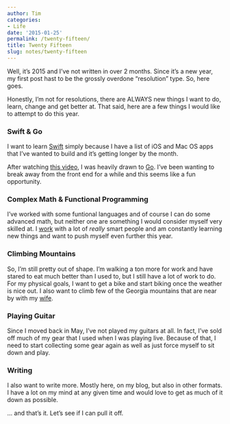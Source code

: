 ```yaml
---
author: Tim
categories:
- Life
date: '2015-01-25'
permalink: /twenty-fifteen/
title: Twenty Fifteen
slug: notes/twenty-fifteen
---
```


Well, it’s 2015 and I’ve not written in over 2 months. Since it’s a new year, my first post hast to be the grossly overdone “resolution” type. So, here goes.

Honestly, I’m not for resolutions, there are ALWAYS new things I want to do, learn, change and get better at. That said, here are a few things I would like to attempt to do this year.

<!--more-->

### Swift & Go

I want to learn <a href="https://developer.apple.com/swift/" target="_blank">Swift</a> simply because I have a list of iOS and Mac OS apps that I’ve wanted to build and it’s getting longer by the month.

After watching <a href="https://www.youtube.com/watch?v=Ukqa5gSE0ig" target="_blank">this video</a>, I was heavily drawn to <a href="http://golang.org/" target="_blank">Go</a>. I’ve been wanting to break away from the front end for a while and this seems like a fun opportunity.

### Complex Math & Functional Programming

I’ve worked with some funtional languages and of course I can do some advanced math, but neither one are something I would consider myself very skilled at. I <a href="http://theironyard.com/" target="_blank">work</a> with a lot of *really* smart people and am constantly learning new things and want to push myself even further this year.

### Climbing Mountains

So, I’m still pretty out of shape. I’m walking a ton more for work and have stared to eat much better than I used to, but I still have a lot of work to do. For my physical goals, I want to get a bike and start biking once the weather is nice out. I also want to climb few of the Georgia mountains that are near by with my <a href="http://stephwhitacre.com/" target="_blank">wife</a>.

### Playing Guitar

Since I moved back in May, I’ve not played my guitars at all. In fact, I’ve sold off much of my gear that I used when I was playing live. Because of that, I need to start collecting some gear again as well as just force myself to sit down and play.

### Writing

I also want to write more. Mostly here, on my blog, but also in other formats. I have a lot on my mind at any given time and would love to get as much of it down as possible.

… and that’s it. Let’s see if I can pull it off.
 